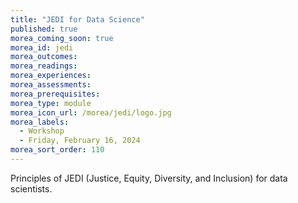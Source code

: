 ```yaml
---
title: "JEDI for Data Science"
published: true
morea_coming_soon: true
morea_id: jedi
morea_outcomes:
morea_readings:
morea_experiences:
morea_assessments:
morea_prerequisites:
morea_type: module
morea_icon_url: /morea/jedi/logo.jpg
morea_labels:
  - Workshop
  - Friday, February 16, 2024 
morea_sort_order: 110
---
```


Principles of JEDI (Justice, Equity, Diversity, and Inclusion) for data scientists.
